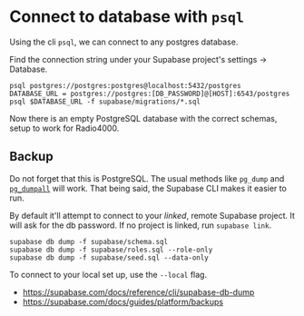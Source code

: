 # Connect to database with `psql`

Using the cli `psql`, we can connect to any postgres database.  

Find the connection string under your Supabase project's settings -> Database.

```
psql postgres://postgres:postgres@localhost:5432/postgres
DATABASE_URL = postgres://postgres:[DB_PASSWORD]@[HOST]:6543/postgres
psql $DATABASE_URL -f supabase/migrations/*.sql
```

Now there is an empty PostgreSQL database with the correct schemas,
setup to work for Radio4000.

## Backup

Do not forget that this is PostgreSQL. The usual methods like `pg_dump` and [`pg_dumpall`](https://www.postgresql.org/docs/current/app-pg-dumpall.html) will work. That being said, the Supabase CLI makes it easier to run.

By default it'll attempt to connect to your _linked_, remote Supabase project. It will ask for the db password. If no project is linked, run `supabase link`.

```
supabase db dump -f supabase/schema.sql
supabase db dump -f supabase/roles.sql --role-only
supabase db dump -f supabase/seed.sql --data-only 
```

To connect to your local set up, use the `--local` flag.

- https://supabase.com/docs/reference/cli/supabase-db-dump
- https://supabase.com/docs/guides/platform/backups
